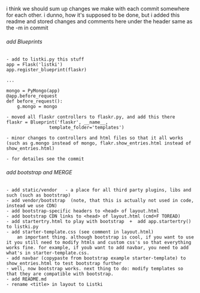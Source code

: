 i think we should sum up changes we make with each commit somewhere for each other.
i dunno, how it's supposed to be done, but i added this readme and stored changes and comments here under the header same as the -m in commit


###### add Blueprints
	- add to listki.py this stuff
	app = Flask('listki')
	app.register_blueprint(flaskr)

	...

	mongo = PyMongo(app)
	@app.before_request
	def before_request():
    	g.mongo = mongo

	- moved all flaskr controllers to flaskr.py, and add this there
	flaskr = Blueprint('flaskr', __name__,
                    template_folder='templates')

    - minor changes to controllers and html files so that it all works
    (such as g.mongo instead of mongo, flakr.show_entries.html instead of show_entries.html)

    - for detailes see the commit


###### add bootstrap and MERGE
	- add static/vendor   - a place for all third party plugins, libs and such (such as bootstrap)
	- add vendor/bootstrap  (note, that this is actually not used in code, instead we use CDN)
	- add bootstrap-specific headers to <head> of layout.html
	- add bootstrap CDN links to <head> of layout.html (cmd+F TOREAD)
	- add startertry.html to play with bootstrap  +  add app.startertry() to listki.py
	- add starter-template.css (see comment in layout.html) 
		an important thing. although bootstrap is cool, if you want to use it you still need to modify htmls and custom css's so that everything works fine. for example, if youb want to add navbar, you need to add what's in starter-template.css. 
	- add navbar (copypaste from bootstrap example starter-template) to show_entries.html to test bootstrap further
	- well, now bootstrap works. next thing to do: modify templates so that they are compatible with bootstrap.
	- add README.md
	- rename <title> in layout to Listki